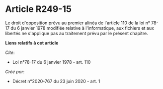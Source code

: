 # Article R249-15

Le droit d'opposition prévu au premier alinéa de l'article 110 de la loi n° 78-17 du 6 janvier 1978 modifiée relative à
l'informatique, aux fichiers et aux libertés ne s'applique pas au traitement prévu par le présent chapitre.

**Liens relatifs à cet article**

_Cite_:

  - Loi n°78-17 du 6 janvier 1978 - art. 110

_Créé par_:

  - Décret n°2020-767 du 23 juin 2020 - art. 1
